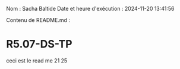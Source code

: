 Nom : Sacha Baltide
Date et heure d'exécution : 2024-11-20 13:41:56

Contenu de README.md :
# R5.07-DS-TP

ceci est le read me
21 25
